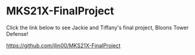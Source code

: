 # MKS21X-FinalProject

Click the link below to see Jackie and Tiffany's final project, Bloons Tower Defense!

https://github.com/jlin00/MKS21X-FinalProject

